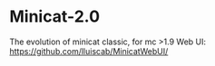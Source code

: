 # Minicat-2.0
The evolution of minicat classic, for mc >1.9
Web UI: https://github.com/lluiscab/MinicatWebUI/
